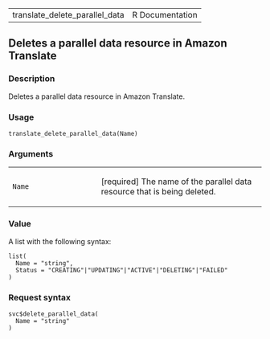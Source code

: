 <table style="width: 100%;">
<tbody>
<tr class="odd">
<td>translate_delete_parallel_data</td>
<td style="text-align: right;">R Documentation</td>
</tr>
</tbody>
</table>

## Deletes a parallel data resource in Amazon Translate

### Description

Deletes a parallel data resource in Amazon Translate.

### Usage

    translate_delete_parallel_data(Name)

### Arguments

<table>
<colgroup>
<col style="width: 35%" />
<col style="width: 65%" />
</colgroup>
<tbody>
<tr class="odd">
<td><code id="translate_delete_parallel_data_:_Name">Name</code></td>
<td><p>[required] The name of the parallel data resource that is being
deleted.</p></td>
</tr>
</tbody>
</table>

### Value

A list with the following syntax:

    list(
      Name = "string",
      Status = "CREATING"|"UPDATING"|"ACTIVE"|"DELETING"|"FAILED"
    )

### Request syntax

    svc$delete_parallel_data(
      Name = "string"
    )
